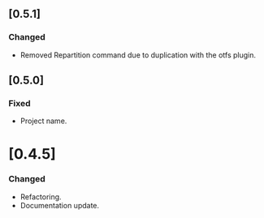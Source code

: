 ## [0.5.1]
### Changed
- Removed Repartition command due to duplication with the otfs plugin.

## [0.5.0]
### Fixed
- Project name.

# [0.4.5]
### Changed
- Refactoring.
- Documentation update.